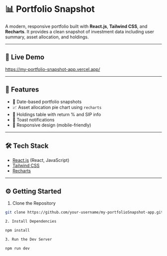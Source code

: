 # 📊 Portfolio Snapshot

A modern, responsive portfolio  built with **React.js**, **Tailwind CSS**, and **Recharts**. It provides a clean snapshot of investment data including user summary, asset allocation, and holdings.

---

## 🔗 Live Demo

https://my-portfolio-snapshot-app.vercel.app/

---

## 🚀 Features

- 📅 Date-based portfolio snapshots
- 📈 Asset allocation pie chart using `recharts`
- 💼 Holdings table with return % and SIP info
- 🔔 Toast notifications
- 📱 Responsive design (mobile-friendly)

---

## 🛠 Tech Stack

- [React.js](https://vite.dev/guide/) (React, JavaScript)
- [Tailwind CSS](https://tailwindcss.com/)
- [Recharts](https://recharts.org/)

---

## ⚙️ Getting Started

1. Clone the Repository

```bash
git clone https://github.com/your-username/my-portfolioSnapshot-app.git

2. Install Dependencies

npm install

3. Run the Dev Server

npm run dev

